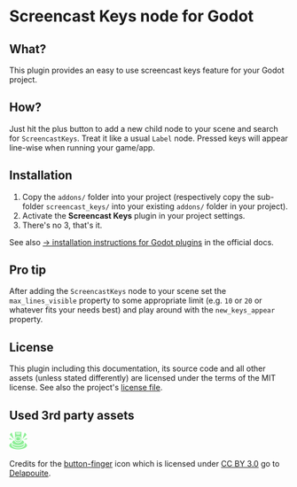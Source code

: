 # Screencast Keys node for Godot


## What?

This plugin provides an easy to use screencast keys feature for your Godot project.


## How?

Just hit the plus button to add a new child node to your scene and search for `ScreencastKeys`. Treat it like a usual `Label` node. Pressed keys will appear line-wise when running your game/app.


## Installation

1. Copy the `addons/` folder into your project (respectively copy the sub-folder `screencast_keys/` into your existing `addons/` folder in your project).
2. Activate the **Screencast Keys** plugin in your project settings.
3. There's no 3, that's it.

See also [&rarr; installation instructions for Godot plugins](https://docs.godotengine.org/en/stable/tutorials/plugins/editor/installing_plugins.html) in the official docs.


## Pro tip

After adding the `ScreencastKeys` node to your scene set the `max_lines_visible` property to some appropriate limit (e.g. `10` or `20` or whatever fits your needs best) and play around with the `new_keys_appear` property.


## License

This plugin including this documentation, its source code and all other assets (unless stated differently) are licensed under the terms of the MIT license. See also the project's [license file](LICENSE.md).


## Used 3rd party assets

![Button Finger Icon by delapouite](button-finger.svg)

Credits for the [button-finger](https://game-icons.net/1x1/delapouite/button-finger.html) icon which is licensed under [CC BY 3.0](https://creativecommons.org/licenses/by/3.0/) go to [Delapouite](https://delapouite.com/).
